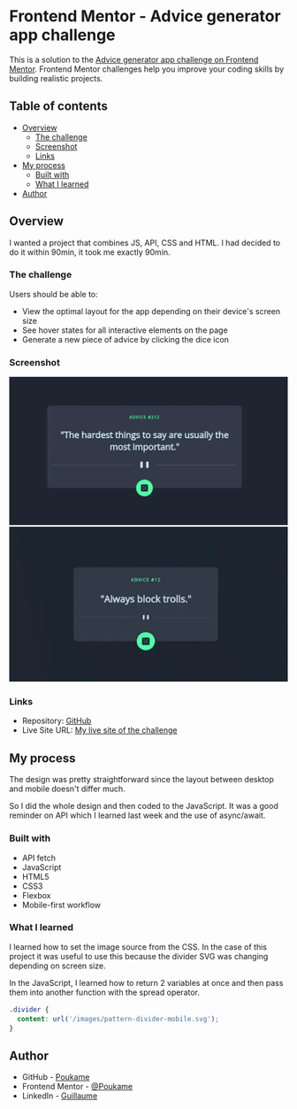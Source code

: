 # Frontend Mentor - Advice generator app challenge

This is a solution to the [Advice generator app challenge on Frontend Mentor](https://www.frontendmentor.io/challenges/advice-generator-app-QdUG-13db). Frontend Mentor challenges help you improve your coding skills by building realistic projects.

## Table of contents

- [Overview](#overview)
  - [The challenge](#the-challenge)
  - [Screenshot](#screenshot)
  - [Links](#links)
- [My process](#my-process)
  - [Built with](#built-with)
  - [What I learned](#what-i-learned)
- [Author](#author)

## Overview

I wanted a project that combines JS, API, CSS and HTML. I had decided to do it within 90min, it took me exactly 90min.

### The challenge

Users should be able to:

- View the optimal layout for the app depending on their device's screen size
- See hover states for all interactive elements on the page
- Generate a new piece of advice by clicking the dice icon

### Screenshot

![Screenshot](./screenshots/desktop.webp)
![GIF](./screenshots/animated.webp)

### Links

- Repository: [GitHub](https://github.com/Poukame/ALL-my-Front-End-Mentor-Challenge/tree/main/FEM%20-%20advice-generator-app-main)
- Live Site URL: [My live site of the challenge](https://fem-advice-gen.netlify.app/)

## My process

The design was pretty straightforward since the layout between desktop and mobile doesn't differ much.

So I did the whole design and then coded to the JavaScript. It was a good reminder on API which I learned last week and the use of async/await.

### Built with

- API fetch
- JavaScript
- HTML5
- CSS3
- Flexbox
- Mobile-first workflow

### What I learned

I learned how to set the image source from the CSS. In the case of this project it was useful to use this because the divider SVG was changing depending on screen size.

In the JavaScript, I learned how to return 2 variables at once and then pass them into another function with the spread operator.

```css
.divider {
  content: url('/images/pattern-divider-mobile.svg');
}
```


## Author

- GitHub - [Poukame](https://github.com/Poukame)
- Frontend Mentor - [@Poukame](https://www.frontendmentor.io/profile/Poukame)
- LinkedIn - [Guillaume](https://www.linkedin.com/in/theretg)

